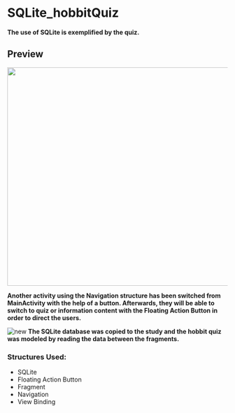 # SQLite_hobbitQuiz
**The use of SQLite is exemplified by the quiz.**
## Preview

<p align="center">
  <img  width="600" height="500" src="https://user-images.githubusercontent.com/75496744/233829272-148d6927-7784-4b0e-8984-45d40af95865.jpg">
</p>

**Another activity using the Navigation structure has been switched from MainActivity with the help of a button. Afterwards, they will be able to switch to quiz or information content with the Floating Action Button in order to direct the users.**

![new](https://user-images.githubusercontent.com/75496744/233811361-7ae9082f-aa78-4403-848d-18432a4c1bc0.png)
**The SQLite database was copied to the study and the hobbit quiz was modeled by reading the data between the fragments.**
### Structures Used: <br/>
+ SQLite
+ Floating Action Button
+ Fragment
+ Navigation 
+ View Binding

